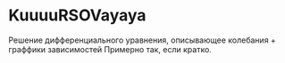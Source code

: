 # KuuuuRSOVayaya
Решение дифференциального уравнения, описывающее колебания + граффики зависимостей
Примерно так, если кратко.
